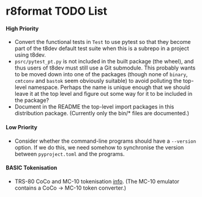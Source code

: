 r8format TODO List
==================

#### High Priority

- Convert the functional tests in `Test` to use pytest so that they become
  part of the t8dev default test suite when this is a subrepo in a project
  using t8dev.
- `psrc/pytest_pt.py` is not included in the built package (the wheel), and
  thus users of t8dev must still use a Git submodule. This probably wants
  to be moved down into one of the packages (though none of `binary`,
  `cmtconv` and `bastok` seem obviously suitable) to avoid polluting the
  top-level namespace. Perhaps the name is unique enough that we should
  leave it at the top level and figure out some way for it to be included
  in the package?
- Document in the README the top-level import packages in this distribution
  package. (Currently only the bin/* files are documented.)

#### Low Priority

- Consider whether the command-line programs should have a `--version`
  option. If we do this, we need somehow to synchronise the version between
  `pyproject.toml` and the programs.

#### BASIC Tokenisation

- TRS-80 CoCo and MC-10 tokenisation [info][mc10emu]. (The MC-10 emulator
  contains a CoCo → MC-10 token converter.)



<!-------------------------------------------------------------------->
[mc10emu]: https://bitbucket.org/camennie/mc10-emulator/src/master/
